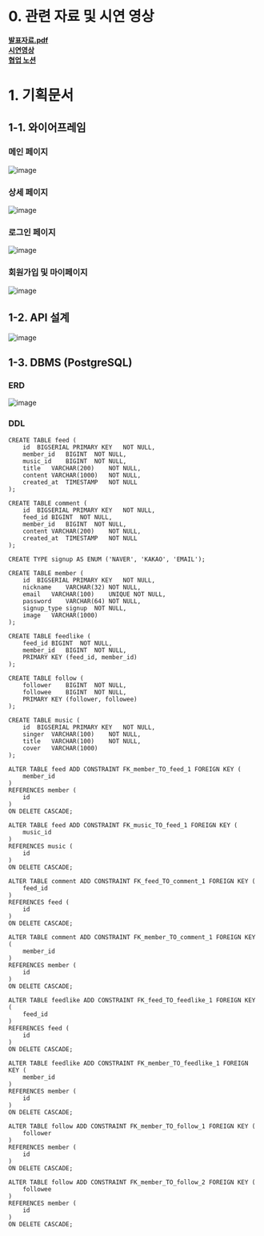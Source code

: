 # 0. 관련 자료 및 시연 영상
**[발표자료.pdf](https://github.com/user-attachments/files/15527368/NewFeed.PPT.pdf)**                     
**[시연영상](https://www.youtube.com/watch?v=L8JOhpif_mQ)**         
**[협업 노션](https://www.notion.so/teamsparta/4-738be2ef42814995ace23e6298db6d1e)**         

# 1. 기획문서
## 1-1. 와이어프레임
### 메인 페이지
![image](https://github.com/Kids-of-StrawberryRabbit/NewsFeed/assets/47583083/2553654e-94f2-4c53-891c-a958d46aa75a)
### 상세 페이지
![image](https://github.com/Kids-of-StrawberryRabbit/NewsFeed/assets/47583083/53c34069-f106-4334-86af-e4ae11a94e66)
### 로그인 페이지
![image](https://github.com/Kids-of-StrawberryRabbit/NewsFeed/assets/47583083/2149e3ea-a45d-4614-8b98-91e3ec62fdb7)
### 회원가입 및 마이페이지
![image](https://github.com/Kids-of-StrawberryRabbit/NewsFeed/assets/47583083/78f77064-6a37-48da-8504-95db5a19669d)
## 1-2. API 설계
![image](https://github.com/Kids-of-StrawberryRabbit/NewsFeed/assets/47583083/0e1858b0-f29d-466e-b7a7-fc3351e9fb54)
## 1-3. DBMS (PostgreSQL)
### ERD
![image](https://github.com/Kids-of-StrawberryRabbit/NewsFeed/assets/47583083/93c53040-44a1-4fa6-9332-7578f36095fb)
### DDL
```
CREATE TABLE feed (
	id	BIGSERIAL PRIMARY KEY	NOT NULL,
	member_id	BIGINT	NOT NULL,
	music_id	BIGINT	NOT NULL,
	title	VARCHAR(200)	NOT NULL,
	content	VARCHAR(1000)	NOT NULL,
	created_at	TIMESTAMP	NOT NULL
);

CREATE TABLE comment (
	id	BIGSERIAL PRIMARY KEY	NOT NULL,
	feed_id	BIGINT	NOT NULL,
	member_id	BIGINT	NOT NULL,
	content	VARCHAR(200)	NOT NULL,
	created_at	TIMESTAMP	NOT NULL
);

CREATE TYPE signup AS ENUM ('NAVER', 'KAKAO', 'EMAIL');

CREATE TABLE member (
	id	BIGSERIAL PRIMARY KEY	NOT NULL,
	nickname	VARCHAR(32)	NOT NULL,
	email	VARCHAR(100)	UNIQUE NOT NULL,
	password	VARCHAR(64)	NOT NULL,
	signup_type	signup	NOT NULL,
	image	VARCHAR(1000)
);

CREATE TABLE feedlike (
	feed_id	BIGINT	NOT NULL,
	member_id	BIGINT	NOT NULL,
	PRIMARY KEY (feed_id, member_id)
);

CREATE TABLE follow (
	follower	BIGINT	NOT NULL,
	followee	BIGINT	NOT NULL,
	PRIMARY KEY (follower, followee)
);

CREATE TABLE music (
	id	BIGSERIAL PRIMARY KEY	NOT NULL,
	singer	VARCHAR(100)	NOT NULL,
	title	VARCHAR(100)	NOT NULL,
	cover	VARCHAR(1000)
);

ALTER TABLE feed ADD CONSTRAINT FK_member_TO_feed_1 FOREIGN KEY (
	member_id
)
REFERENCES member (
	id
)
ON DELETE CASCADE;

ALTER TABLE feed ADD CONSTRAINT FK_music_TO_feed_1 FOREIGN KEY (
	music_id
)
REFERENCES music (
	id
)
ON DELETE CASCADE;

ALTER TABLE comment ADD CONSTRAINT FK_feed_TO_comment_1 FOREIGN KEY (
	feed_id
)
REFERENCES feed (
	id
)
ON DELETE CASCADE;

ALTER TABLE comment ADD CONSTRAINT FK_member_TO_comment_1 FOREIGN KEY (
	member_id
)
REFERENCES member (
	id
)
ON DELETE CASCADE;

ALTER TABLE feedlike ADD CONSTRAINT FK_feed_TO_feedlike_1 FOREIGN KEY (
	feed_id
)
REFERENCES feed (
	id
)
ON DELETE CASCADE;

ALTER TABLE feedlike ADD CONSTRAINT FK_member_TO_feedlike_1 FOREIGN KEY (
	member_id
)
REFERENCES member (
	id
)
ON DELETE CASCADE;

ALTER TABLE follow ADD CONSTRAINT FK_member_TO_follow_1 FOREIGN KEY (
	follower
)
REFERENCES member (
	id
)
ON DELETE CASCADE;

ALTER TABLE follow ADD CONSTRAINT FK_member_TO_follow_2 FOREIGN KEY (
	followee
)
REFERENCES member (
	id
)
ON DELETE CASCADE;
```
